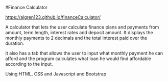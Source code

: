 #Finance Calculator

https://algren123.github.io/financeCalculator/

A calculator that lets the user calculate finance plans and payments from amount, term length, interest rates and deposit amount.
It displays the monthly payments to 2 decimals and the total interest paid over the duration.

It also has a tab that allows the user to input what monthly payment he can afford and the program calculates what loan he would find affordable according to the input.

Using HTML, CSS and Javascript and Bootstrap
